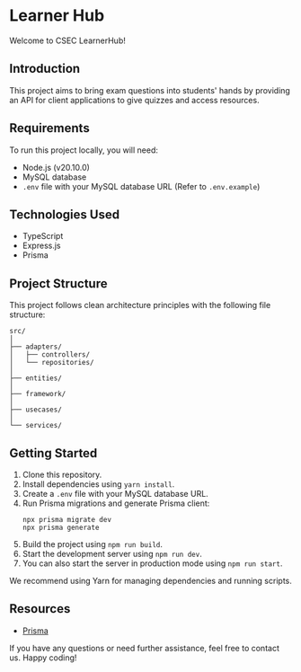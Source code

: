# Learner Hub 

Welcome to CSEC LearnerHub!

## Introduction

This project aims to bring exam questions into students' hands by providing an API for client applications to give quizzes and access resources. 

## Requirements

To run this project locally, you will need:
- Node.js (v20.10.0)
- MySQL database
- `.env` file with your MySQL database URL (Refer to `.env.example`)

## Technologies Used

- TypeScript
- Express.js
- Prisma

## Project Structure

This project follows clean architecture principles with the following file structure:

```
src/
│
├── adapters/
│   ├── controllers/
│   └── repositories/
│
├── entities/
│
├── framework/
│
├── usecases/
│
└── services/
```

## Getting Started

1. Clone this repository.
2. Install dependencies using `yarn install`.
3. Create a `.env` file with your MySQL database URL.
4. Run Prisma migrations and generate Prisma client:
   ```
   npx prisma migrate dev
   npx prisma generate
   ```
5. Build the project using `npm run build`.
6. Start the development server using `npm run dev`.
7. You can also start the server in production mode using `npm run start`.

We recommend using Yarn for managing dependencies and running scripts.

## Resources

- [Prisma](https://www.prisma.io/docs)

If you have any questions or need further assistance, feel free to contact us. Happy coding!